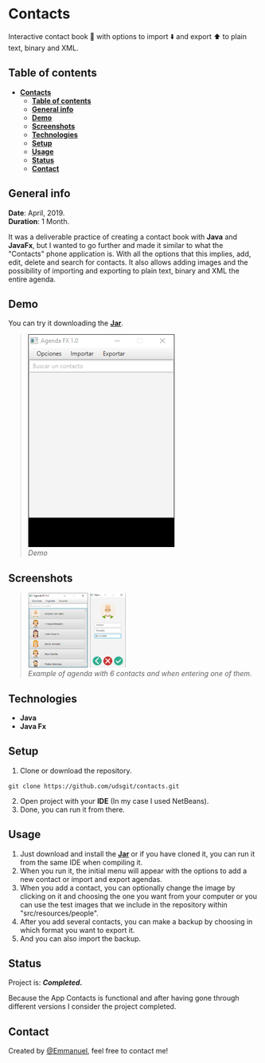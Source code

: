 # **Contacts**

Interactive contact book 📖 with options to import ⬇️ and export ⬆️ to plain text, binary and XML.

## **Table of contents**

- [**Contacts**](#contacts)
  - [**Table of contents**](#table-of-contents)
  - [**General info**](#general-info)
  - [**Demo**](#demo)
  - [**Screenshots**](#screenshots)
  - [**Technologies**](#technologies)
  - [**Setup**](#setup)
  - [**Usage**](#usage)
  - [**Status**](#status)
  - [**Contact**](#contact)

## **General info**

**Date**: April, 2019.  
**Duration**: 1 Month.

It was a deliverable practice of creating a contact book with **Java** and **JavaFx**, but I wanted to go further and made it similar to what the "Contacts" phone application is. With all the options that this implies, add, edit, delete and search for contacts. It also allows adding images and the possibility of importing and exporting to plain text, binary and XML the entire agenda.

## **Demo**

You can try it downloading the [**Jar**](https://github.com/udsgit/contacts/raw/master/dist/K4Emmanuel.jar).

> <img src="images/demo.gif"/><br><i>Demo</i>

## **Screenshots**

> <img src="images/contacts.png" height="150"/>
> <img src="images/contact-example.png" height="150"/><br><i>Example of agenda with 6 contacts and when entering one of them.</i>

## **Technologies**

- **Java**
- **Java Fx**

## **Setup**

1. Clone or download the repository.

```console
git clone https://github.com/udsgit/contacts.git
```

2. Open project with your **IDE** (In my case I used NetBeans).
3. Done, you can run it from there.

## **Usage**

1. Just download and install the [**Jar**](https://github.com/udsgit/contacts/raw/master/dist/K4Emmanuel.jar) or if you have cloned it, you can run it from the same IDE when compiling it.
2. When you run it, the initial menu will appear with the options to add a new contact or import and export agendas.
3. When you add a contact, you can optionally change the image by clicking on it and choosing the one you want from your computer or you can use the test images that we include in the repository within "src/resources/people".
4. After you add several contacts, you can make a backup by choosing in which format you want to export it.
5. And you can also import the backup.

## **Status**

Project is: **_Completed._**

Because the App Contacts is functional and after having gone through different versions I consider the project completed.

## **Contact**

Created by [@Emmanuel](https://www.linkedin.com/in/emagleza/), feel free to contact me!
